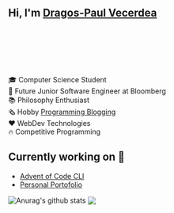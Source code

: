 ## Hi, I'm [Dragos-Paul Vecerdea](https://dragosvecerdea.github.io) 
<div style="display:inline-block;">
<a href="https://www.linkedin.com/in/dragos-paul-vecerdea/"><img height=15 src="https://img.shields.io/badge/linkedin%20-%230077B5.svg?&style=for-the-badge&logo=linkedin&logoColor=white"/></a>
<a href="https://twitter.com/VecerdeaPaul">  <img height=15 src="https://img.shields.io/badge/TWITTER%20-%231DA1F2.svg?&style=for-the-badge&logo=Twitter&logoColor=white"></a>
 </div>
 
<img height=15 src="https://img.shields.io/badge/javascript%20-%23323330.svg?&style=for-the-badge&logo=javascript&logoColor=%23F7DF1E"/> <img height=15 src="https://img.shields.io/badge/java-%23ED8B00.svg?&style=for-the-badge&logo=java&logoColor=white"/> <img height=15 src="https://img.shields.io/badge/python%20-%2314354C.svg?&style=for-the-badge&logo=python&logoColor=white"/> <img height=15 src="https://img.shields.io/badge/c++%20-%2300599C.svg?&style=for-the-badge&logo=c%2B%2B&ogoColor=white"/>

</br>

🎓 Computer Science Student</br>
👔 Future Junior Software Engineer at Bloomberg</br>
📚 Philosophy Enthusiast</br>
🗞️ Hobby [Programming Blogging](https://dvecerdea.medium.com/)</br>
❤️  WebDev Technologies</br>
🔥 Competitive Programming</br>


## Currently working on 🔭

- [Advent of Code CLI](https://github.com/dragosvecerdea/Advent-of-Code-CLI)
- [Personal Portofolio](https://github.com/dragosvecerdea/dragosvecerdea.github.io)

<img align="center" src="https://github-readme-stats.vercel.app/api?username=dragosvecerdea&show_icons=true&include_all_commits=true&theme=tokyonight" alt="Anurag's github stats" />
  
<img align="center" src="https://github-readme-stats.vercel.app/api/top-langs/?username=dragosvecerdea&layout=compact&theme=tokyonight">
